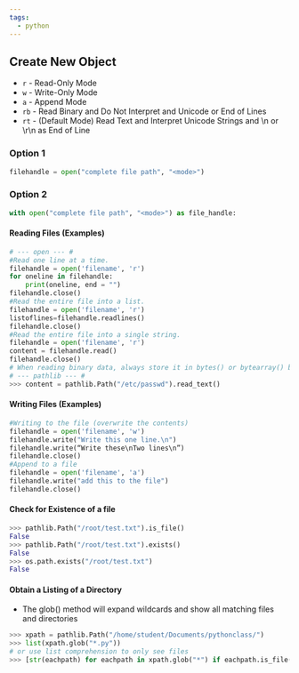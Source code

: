 ```yaml
---
tags:
  - python
---
```


## Create New Object

- `r` - Read-Only Mode
- `w` - Write-Only Mode
- `a` - Append Mode
- `rb` - Read Binary and Do Not Interpret and Unicode or End of Lines
- `rt` - (Default Mode) Read Text and Interpret Unicode Strings and \n or \r\n as End of Line

### Option 1

```python
filehandle = open("complete file path", "<mode>")
```

### Option 2

```python
with open("complete file path", "<mode>") as file_handle:
```

#### Reading Files (Examples)

```python
# --- open --- #
#Read one line at a time.
filehandle = open('filename', 'r')
for oneline in filehandle:
    print(oneline, end = "")
filehandle.close()
#Read the entire file into a list.
filehandle = open('filename', 'r')
listoflines=filehandle.readlines()
filehandle.close()
#Read the entire file into a single string.
filehandle = open('filename', 'r')
content = filehandle.read()
filehandle.close()
# When reading binary data, always store it in bytes() or bytearray() by opening it with mode "b"
# --- pathlib --- #
>>> content = pathlib.Path("/etc/passwd").read_text()
```

#### Writing Files (Examples)

```python
#Writing to the file (overwrite the contents)
filehandle = open('filename', 'w')
filehandle.write("Write this one line.\n")
filehandle.write(“Write these\nTwo lines\n”)
filehandle.close()
#Append to a file
filehandle = open('filename', 'a')
filehandle.write("add this to the file")
filehandle.close()
```

#### Check for Existence of a file

```python
>>> pathlib.Path("/root/test.txt").is_file()
False
>>> pathlib.Path("/root/test.txt").exists()
False
>>> os.path.exists("/root/test.txt")
False
```

#### Obtain a Listing of a Directory

- The glob() method will expand wildcards and show all matching files and directories

```python
>>> xpath = pathlib.Path("/home/student/Documents/pythonclass/")
>>> list(xpath.glob("*.py"))
# or use list comprehension to only see files
>>> [str(eachpath) for eachpath in xpath.glob("*") if eachpath.is_file()]
```
